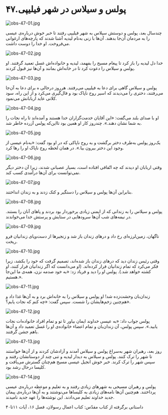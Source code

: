 ۴۷.پولس و سیلاس در شهر فیلیپی
=============================

![obs-47-01.jpg](/var/www/vhosts/door43.org/httpdocs/data/gitrepo/media/en/obs/obs-47-01.jpg "obs-47-01.jpg")

چند‌سال بعد، پولس و دوستش سیلاس به شهر فیلیپی رفتند تا خبر خوش درباره‌ی
عیسی را به مردمان آن‌جا بدهند. آن‌ها با زنی به‌نام لیدیه آشنا شدند که
پارچه‌های ارغوانی می‌فروخت. او خدا را دوست داشت.

![obs-47-02.jpg](/var/www/vhosts/door43.org/httpdocs/data/gitrepo/media/en/obs/obs-47-02.jpg "obs-47-02.jpg")

خدا دل لیدیه را باز کرد تا پیغام مسیح را بفهمد، لیدیه و خانواده‌اش غسل
تعمید گرفتند. او پولس و سیلاس را دعوت کرد تا در خانه‌اش بمانند و آن‌ها
نیز قبول کردند.

![obs-47-03.jpg](/var/www/vhosts/door43.org/httpdocs/data/gitrepo/media/en/obs/obs-47-03.jpg "obs-47-03.jpg")

پولس و سیلاس گاهی برای دعا به فیلیپی می‌رفتند. هرروز درحالی ‌ه برای دعا
به آن‌جا می‌رفتند، دختری را می‌دیدند که اسیر روح ناپاک بود و فال‌گیری
می‌کرد و از این راه، سود کلانی عاید اربابانش می‌نمود.

![obs-47-04.jpg](/var/www/vhosts/door43.org/httpdocs/data/gitrepo/media/en/obs/obs-47-04.jpg "obs-47-04.jpg")

او با صدای بلند می‌گفت: «این آقایان خدمت‌گزاران خدا هستند و آمده‌اند تا
راه نجات را به شما نشان دهند.». چند‌روز کار او همین بود تااین‌که پولس
آزرده خاطر شد.

![obs-47-05.jpg](/var/www/vhosts/door43.org/httpdocs/data/gitrepo/media/en/obs/obs-47-05.jpg "obs-47-05.jpg")

یک‌روز پولس به‌طرف دختر برگشت و به روح ناپاکی که در او بود گفت: «به‌نام
عیسی از وجود این دختر بیرون بیا.». در همان لحظه روح ناپاک او را رها کرد.

![obs-47-06.jpg](/var/www/vhosts/door43.org/httpdocs/data/gitrepo/media/en/obs/obs-47-06.jpg "obs-47-06.jpg")

وقتی اربابان او دیدند که چه اتّفاقی افتاده است، بسیار عصبانی شدند، زیرا
آن دختر دیگر نمی‌توانست برای آن‌ها درآمدی کسب کند.

![obs-47-07.jpg](/var/www/vhosts/door43.org/httpdocs/data/gitrepo/media/en/obs/obs-47-07.jpg "obs-47-07.jpg")

بنابراین آن‌ها پولس و سیلاس را دستگیر و کتک زدند و به زندان انداختند.

![obs-47-08.jpg](/var/www/vhosts/door43.org/httpdocs/data/gitrepo/media/en/obs/obs-47-08.jpg "obs-47-08.jpg")

پولس و سیلاس را به زندانی که از ایمنی زیادی برخوردار بود بردند و پاهای
آنان را بستند. در نیمه‌های شب آن‌ها سرودهایی در ستایش و پرستش خدا
می‌خواندند.

![obs-47-09.jpg](/var/www/vhosts/door43.org/httpdocs/data/gitrepo/media/en/obs/obs-47-09.jpg "obs-47-09.jpg")

ناگهان، زمین‌لرزه‌ای رخ داد و درهای زندان باز شد و زنجیرها از دست‌وپای
زندانیان فرو ریخت.

![obs-47-10.jpg](/var/www/vhosts/door43.org/httpdocs/data/gitrepo/media/en/obs/obs-47-10.jpg "obs-47-10.jpg")

وقتی رئیس زندان دید که درهای زندان باز شده‌اند، تصمیم گرفت که خود را
بکشد، زیرا فکر می‌کرد که تمام زندانیان فرار کرده‌اند. (او می‌دانست که
اگر زندانیان فرار کنند، او کشته خواهد شد.). پولس او را دید و فریاد زد:
«به خود صدمه نزن، همه‌ی ما این‌جا هستیم.».

![obs-47-11.jpg](/var/www/vhosts/door43.org/httpdocs/data/gitrepo/media/en/obs/obs-47-11.jpg "obs-47-11.jpg")

زندان‌بان وحشت‌زده شد! او پولس و سیلاس را به خانه‌اش برد و به آن‌ها غذا
داد و هم‌چنین زخم‌هایشان را شست. سپس گفت: «چه کنم که نجات یابم؟».

![obs-47-12.jpg](/var/www/vhosts/door43.org/httpdocs/data/gitrepo/media/en/obs/obs-47-12.jpg "obs-47-12.jpg")

پولس جواب داد: «به عیسی خداوند ایمان بیاور تا تو و تمام افراد خانواده‌ات
نجات یابید.». سپس پولس، آن زندان‌بان و تمام اعضاء خانواده‌ی او را غسل
تعمید داد و آن‌ها باهم جشن گرفتند.

![obs-47-13.jpg](/var/www/vhosts/door43.org/httpdocs/data/gitrepo/media/en/obs/obs-47-13.jpg "obs-47-13.jpg")

روز بعد، رهبران شهر به‌سراغ پولس و سیلاس آمدند و آزادشان کردند و از
آن‌ها خواستند تا شهر را ترک کنند. پولس و سیلاس به دیدار لیدیه و تنی چند
از دوستانشان رفتند و سپس شهر را ترک کرند. خبر خوش انجیل عیسی مسیح
هم‌چنان گسترش می‌یافت و کلیسا درحال رشد بود.

![obs-47-14.jpg](/var/www/vhosts/door43.org/httpdocs/data/gitrepo/media/en/obs/obs-47-14.jpg "obs-47-14.jpg")

پولس و رهبران مسیحی به شهرهای زیادی رفتند و به تعلیم و موعظه درباره‌ی
عیسی پرداختند. هم‌چنین آن‌ها نامه‌های زیادی به کلیساها می‌نوشتند و به
آن‌ها درباره‌ی پیمان جدید خداوند تعلیم می‌دادند. این نوشته‌ها را عهد
جدید نامیدند.

داستانی برگرفته از کتاب مقدّس: کتاب اعمال رسولان، فصل ۱۶، آیات ۱۱تا۴۰

